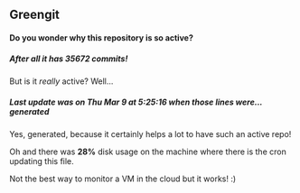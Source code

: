 ## Greengit

#### Do you wonder why this repository is so active?

##### After all it has 35672 commits!

But is it *really* active? Well...

##### Last update was on Thu Mar 9 at 5:25:16 when those lines were... generated

Yes, generated, because it certainly helps a lot to have such an active repo!

Oh and there was **28%** disk usage on the machine
where there is the cron updating this file.

Not the best way to monitor a VM in the cloud but it works! :)
